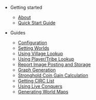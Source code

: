 - Getting started

  - [About]()
  - [Quick Start Guide](quickstartguide.md)
  
- Guides
  
  - [Configuration](configuration.md)
  - [Setting Worlds](worlds.md)
  - [Using Village Lookup](village.md)
  - [Using Player/Tribe Lookup](playertribe.md)
  - [Report Image Posting and Storage](report.md)
  - [Graph Generation](odgraph.md)
  - [Stronghold Coin Gain Calculation](strongholdcoin.md)
  - [Getting CIRC List](circlist.md)
  - [Using Live Conquers](conquers.md)
  - [Generating World Maps](worlds.md)